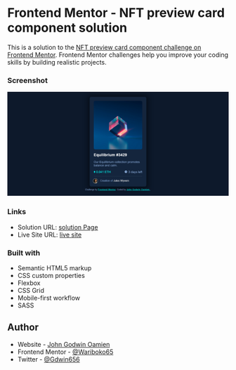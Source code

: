 # Frontend Mentor - NFT preview card component solution

This is a solution to the [NFT preview card component challenge on Frontend Mentor](https://www.frontendmentor.io/challenges/nft-preview-card-component-SbdUL_w0U). Frontend Mentor challenges help you improve your coding skills by building realistic projects. 

### Screenshot

![](images/nft-preview.png)

### Links

- Solution URL: [solution Page](https://your-solution-url.com)
- Live Site URL: [live site](https://nft-preview-card-component-main-aiv146ard-wariboko65.vercel.app/#)

### Built with

- Semantic HTML5 markup
- CSS custom properties
- Flexbox
- CSS Grid
- Mobile-first workflow
- SASS

## Author

- Website - [John Godwin Oamien](https://nft-preview-card-component-main-aiv146ard-wariboko65.vercel.app/#)
- Frontend Mentor - [@Wariboko65](https://www.frontendmentor.io/profile/Wariboko65)
- Twitter - [@Gdwin656](https://www.twitter.com/Gdwin656)
